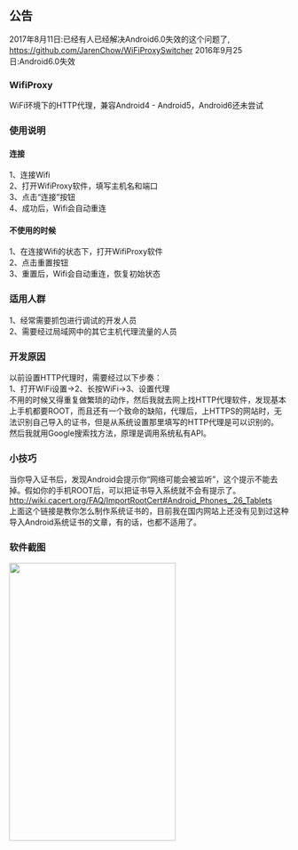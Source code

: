 ## 公告
2017年8月11日:已经有人已经解决Android6.0失效的这个问题了, https://github.com/JarenChow/WiFiProxySwitcher
2016年9月25日:Android6.0失效

### WifiProxy
WiFi环境下的HTTP代理，兼容Android4 - Android5，Android6还未尝试

### 使用说明
#### 连接
1、连接Wifi<br>
2、打开WifiProxy软件，填写主机名和端口<br>
3、点击“连接”按钮<br>
4、成功后，Wifi会自动重连

#### 不使用的时候
1、在连接Wifi的状态下，打开WifiProxy软件<br>
2、点击重置按钮<br>
3、重置后，Wifi会自动重连，恢复初始状态

### 适用人群
1、经常需要抓包进行调试的开发人员<br>
2、需要经过局域网中的其它主机代理流量的人员

### 开发原因
以前设置HTTP代理时，需要经过以下步奏：<br>
1、打开WiFi设置->2、长按WiFi->3、设置代理<br>
不用的时候又得重复做繁琐的动作，然后我就去网上找HTTP代理软件，发现基本上手机都要ROOT，而且还有一个致命的缺陷，代理后，上HTTPS的网站时，无法识别自己导入的证书，但是从系统设置那里填写的HTTP代理是可以识别的。<br>
然后我就用Google搜索找方法，原理是调用系统私有API。<br>

### 小技巧
当你导入证书后，发现Android会提示你“网络可能会被监听”，这个提示不能去掉。假如你的手机ROOT后，可以把证书导入系统就不会有提示了。<br>
http://wiki.cacert.org/FAQ/ImportRootCert#Android_Phones_.26_Tablets<br>
上面这个链接是教你怎么制作系统证书的，目前我在国内网站上还没有见到过这种导入Android系统证书的文章，有的话，也都不适用了。

### 软件截图
<img src="https://raw.githubusercontent.com/abcmmee/WifiProxy/master/picture/1.png" width="300" height="500">

